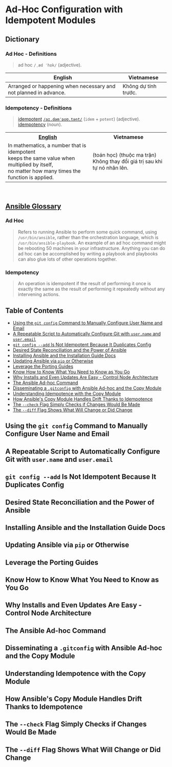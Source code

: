 # Ad-Hoc Configuration with Idempotent Modules

## Dictionary

### Ad Hoc - Definitions

> ad hoc `/ˌæd ˈhɒk/` (adjective).

| **English**                                                      | **Vietnamese**       |
| ---------------------------------------------------------------- | -------------------- |
| Arranged or happening when necessary and not planned in advance. | Không dự tính trước. |

### Idempotency - Definitions

> [idempotent](https://en.wiktionary.org/wiki/idempotent) [`/aɪ.dəmˈpoʊ.tənt/`](https://dictionary.cambridge.org/pronunciation/english/idempotent)
> (`idem` +‎ `potent`) (adjective).
> <br />[idempotency](https://en.wiktionary.org/wiki/idempotency) (noun).

<table>
  <tr>
    <th>
      <a href="https://www.vocabulary.com/dictionary/idempotent">
        <b>English</b>
      </a>
    </th>
    <th><b>Vietnamese</b></th>
  </tr>
  <tr>
    <td>
      In mathematics, a number that is idempotent<br />
      keeps the same value when multiplied by itself,<br />
      no matter how many times the function is applied.
    </td>
    <td>
      (toán học) (thuộc ma trận)<br />
      Không thay đổi giá trị sau khi tự nó nhân lên.
    </td>
  </tr>
</table>

<br />

## [Ansible Glossary](https://docs.ansible.com/ansible/latest/reference_appendices/glossary.html)

### Ad Hoc

> Refers to running Ansible to perform some quick command, using `/usr/bin/ansible`,
> rather than the orchestration language, which is `/usr/bin/ansible-playbook`.
> An example of an ad hoc command might be rebooting 50 machines in your infrastructure.
> Anything you can do ad hoc can be accomplished by writing a playbook
> and playbooks can also glue lots of other operations together.

### Idempotency

> An operation is idempotent if the result of performing it once is exactly the same as
> the result of performing it repeatedly without any intervening actions.

## Table of Contents

<!-- START doctoc generated TOC please keep comment here to allow auto update -->
<!-- DON'T EDIT THIS SECTION, INSTEAD RE-RUN doctoc TO UPDATE -->

- [Using the `git config` Command to Manually Configure User Name and Email](#using-the-git-config-command-to-manually-configure-user-name-and-email)
- [A Repeatable Script to Automatically Configure Git with `user.name` and `user.email`](#a-repeatable-script-to-automatically-configure-git-with-username-and-useremail)
- [`git config --add` Is Not Idempotent Because It Duplicates Config](#git-config---add-is-not-idempotent-because-it-duplicates-config)
- [Desired State Reconciliation and the Power of Ansible](#desired-state-reconciliation-and-the-power-of-ansible)
- [Installing Ansible and the Installation Guide Docs](#installing-ansible-and-the-installation-guide-docs)
- [Updating Ansible via `pip` or Otherwise](#updating-ansible-via-pip-or-otherwise)
- [Leverage the Porting Guides](#leverage-the-porting-guides)
- [Know How to Know What You Need to Know as You Go](#know-how-to-know-what-you-need-to-know-as-you-go)
- [Why Installs and Even Updates Are Easy - Control Node Architecture](#why-installs-and-even-updates-are-easy---control-node-architecture)
- [The Ansible Ad-hoc Command](#the-ansible-ad-hoc-command)
- [Disseminating a `.gitconfig` with Ansible Ad-hoc and the Copy Module](#disseminating-a-gitconfig-with-ansible-ad-hoc-and-the-copy-module)
- [Understanding Idempotence with the Copy Module](#understanding-idempotence-with-the-copy-module)
- [How Ansible's Copy Module Handles Drift Thanks to Idempotence](#how-ansibles-copy-module-handles-drift-thanks-to-idempotence)
- [The `--check` Flag Simply Checks if Changes Would Be Made](#the---check-flag-simply-checks-if-changes-would-be-made)
- [The `--diff` Flag Shows What Will Change or Did Change](#the---diff-flag-shows-what-will-change-or-did-change)

<!-- END doctoc generated TOC please keep comment here to allow auto update -->

## Using the `git config` Command to Manually Configure User Name and Email

## A Repeatable Script to Automatically Configure Git with `user.name` and `user.email`

## `git config --add` Is Not Idempotent Because It Duplicates Config

## Desired State Reconciliation and the Power of Ansible

## Installing Ansible and the Installation Guide Docs

## Updating Ansible via `pip` or Otherwise

## Leverage the Porting Guides

## Know How to Know What You Need to Know as You Go

## Why Installs and Even Updates Are Easy - Control Node Architecture

## The Ansible Ad-hoc Command

## Disseminating a `.gitconfig` with Ansible Ad-hoc and the Copy Module

## Understanding Idempotence with the Copy Module

## How Ansible's Copy Module Handles Drift Thanks to Idempotence

## The `--check` Flag Simply Checks if Changes Would Be Made

## The `--diff` Flag Shows What Will Change or Did Change
